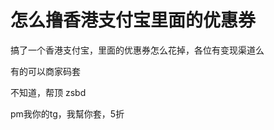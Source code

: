 # 怎么撸香港支付宝里面的优惠券


搞了一个香港支付宝，里面的优惠券怎么花掉，各位有变现渠道么<img src="static/image/smiley/default/biggrin.gif" smilieid="3" border="0" alt="" /> 

有的可以商家码套<img src="static/image/smiley/default/lol.gif" smilieid="12" border="0" alt="" />

不知道，帮顶 zsbd

pm我你的tg，我幫你套，5折
